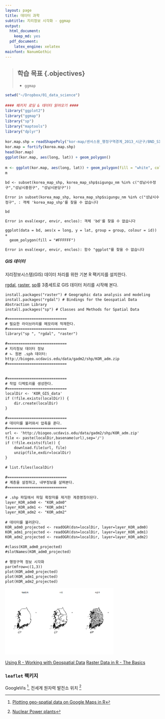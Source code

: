 ```yaml
---
layout: page
title: 데이터 과학
subtitle: 지리정보 시각화 - ggmap
output:
  html_document: 
    keep_md: yes
  pdf_document:
    latex_engine: xelatex
mainfont: NanumGothic
---
```




> ## 학습 목표 {.objectives}
>
> * `ggmap`



~~~ {.r kor-map}
setwd("~/Dropbox/01_data_science")

#### 패키지 로딩 & 데이터 읽어오기 ####
library("ggplot2")
library("ggmap")
library("sp")
library("maptools")
library("dplyr")

kor.map.shp = readShapePoly("kor-map/센서스용_행정구역경계_2013_시군구/BND_SIGUNGU_PG.shp")
kor.map = fortify(korea.map.shp)
head(kor.map)
ggplot(kor.map, aes(long, lat)) + geom_polygon()

m <- ggplot(kor.map, aes(long, lat)) + geom_polygon(fill = "white", colour = "blue")
m
~~~


~~~{.r}
bd <- subset(korea_map_shp, korea_map_shp$sigungu_nm %in% c("성남시수정구","성남시중원구", "성남시분당구"))
~~~



~~~{.output}
Error in subset(korea_map_shp, korea_map_shp$sigungu_nm %in% c("성남시수정구", : 객체 'korea_map_shp'를 찾을 수 없습니다

~~~



~~~{.r}
bd
~~~



~~~{.output}
Error in eval(expr, envir, enclos): 객체 'bd'를 찾을 수 없습니다

~~~



~~~{.r}
ggplot(data = bd, aes(x = long, y = lat, group = group, colour = id)) + 
  geom_polygon(fill = "#FFFFFF")
~~~



~~~{.output}
Error in eval(expr, envir, enclos): 함수 "ggplot"를 찾을 수 없습니다

~~~


##### GIS 데이터

지리정보시스템(GIS) 데이터 처리를 위한 기본 R 팩키지를 설치한다.

[rgdal](http://www.rdocumentation.org/packages/rgdal), [raster](http://www.rdocumentation.org/packages/raster), [sp](http://www.rdocumentation.org/packages/sp)를 3종세트로 GIS 데이터 처리를 시작해 본다.

~~~ {.r}
install.packages("raster") # Geographic data analysis and modeling
install.packages("rgdal") # Bindings for the Geospatial Data Abstraction Library
install.packages("sp") # Classes and Methods for Spatial Data
~~~

~~~ {.r}
#===========================
# 필요한 라이브러리를 메모리에 적재한다.
#===========================
library("sp ", "rgdal", "raster")

#===========================
# 지리정보 데이터 정보
# ㄴ 원본 .sph 데이터: http://biogeo.ucdavis.edu/data/gadm2/shp/KOR_adm.zip
#===========================


#===========================
# 작업 디렉토리를 생성한다.
#===========================
localDir <- 'KOR_GIS_data'
if (!file.exists(localDir)) {
    dir.create(localDir)
}

#===========================
# 데이터를 불러와서 압축을 푼다.
#===========================
url <- 'http://biogeo.ucdavis.edu/data/gadm2/shp/KOR_adm.zip'
file <- paste(localDir,basename(url),sep='/')
if (!file.exists(file)) {
    download.file(url, file)
    unzip(file,exdir=localDir)
}

# list.files(localDir)

#===========================
# 계층을 설정하고, 내부정보를 살펴본다.
#===========================

# .shp 파일에서 파일 확장자를 제거한 계층명칭이된다.
layer_KOR_adm0 <- "KOR_adm0"  
layer_KOR_adm1 <- "KOR_adm1"  
layer_KOR_adm2 <- "KOR_adm2"  

# 데이터를 불러온다.
KOR_adm0_projected <- readOGR(dsn=localDir, layer=layer_KOR_adm0) 
KOR_adm1_projected <- readOGR(dsn=localDir, layer=layer_KOR_adm1) 
KOR_adm2_projected <- readOGR(dsn=localDir, layer=layer_KOR_adm2) 

#class(KOR_adm0_projected)
#slotNames(KOR_adm0_projected)

# 행정구역 정보 시각화
par(mfrow=c(1,3))
plot(KOR_adm0_projected)
plot(KOR_adm1_projected)
plot(KOR_adm2_projected)
~~~

<img src="fig/korea-admin-level.png" alt="대한민국 행정구역" width="70%" /> 

[Using R - Working with Geospatial Data](http://mazamascience.com/WorkingWithData/?p=1277)
[Raster Data in R - The Basics](http://neondataskills.org/R/Raster-Data-In-R/)


### `leaflet` 팩키지 


GoogleVis [^googlevis],  전세계 원자력 발전소 위치 [^powerplant]


[^googlevis]: [Plotting geo-spatial data on Google Maps in R](http://diggdata.in/post/51396519384/plotting-geo-spatial-data-on-google-maps-in-r)
[^powerplant]: [Nuclear Power plants](https://www.google.com/fusiontables/exporttable?query=select%20*%20from%201u4krB7NJ0Ppwzcd5h7uwOak3Reja4A7yVFIklw)





